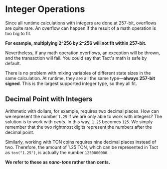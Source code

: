 # Integer Operations

Since all runtime calculations with integers are done at 257-bit, overflows are quite rare. An overflow can happen if the result of a math operation is too big to fit.

**For example, multiplying 2^256 by 2^256 will not fit within 257-bit.**

Nevertheless, if any math operation overflows, an exception will be thrown, and the transaction will fail. You could say that Tact's math is safe by default.

There is no problem with mixing variables of different state sizes in the same calculation. At runtime, they are all the same type—**always 257-bit signed**. This is the largest supported integer type, so they all fit.

## Decimal Point with Integers

Arithmetic with dollars, for example, requires two decimal places. How can we represent the number `1.25` if we are only able to work with integers? The solution is to work with _cents_. In this way, `1.25` becomes `125`. We simply remember that the two rightmost digits represent the numbers after the decimal point.

Similarly, working with TON coins requires nine decimal places instead of two. Therefore, the amount of 1.25 TON, which can be represented in Tact as `ton("1.25")`, is actually the number `1250000000`.

**We refer to these as _nano-tons_ rather than cents.**
